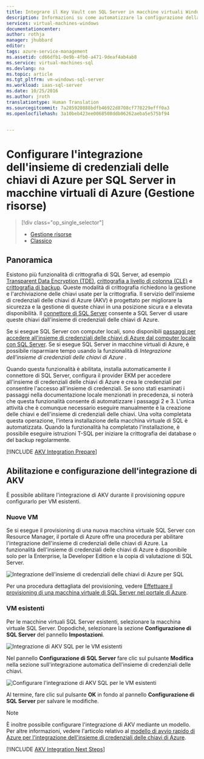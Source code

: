 ```yaml
---
title: Integrare il Key Vault con SQL Server in macchine virtuali Windows in Azure | Documentazione Microsoft
description: Informazioni su come automatizzare la configurazione della crittografia di SQL Server per l&quot;uso con l&quot;insieme di credenziali delle chiavi di Azure. Questo argomento illustra come usare l&quot;integrazione dell&quot;insieme di credenziali delle chiavi di Azure con le macchine virtuali di SQL Server create con Gestione risorse.
services: virtual-machines-windows
documentationcenter: 
author: rothja
manager: jhubbard
editor: 
tags: azure-service-management
ms.assetid: cd66dfb1-0e9b-4fb0-a471-9deaf4ab4ab8
ms.service: virtual-machines-sql
ms.devlang: na
ms.topic: article
ms.tgt_pltfrm: vm-windows-sql-server
ms.workload: iaas-sql-server
ms.date: 10/25/2016
ms.author: jroth
translationtype: Human Translation
ms.sourcegitcommit: 7a285920888bdfb46922d8708cf778229efff0a3
ms.openlocfilehash: 3a10beb423ee0068508ddb06262aeba5e575bf94


---
```

# <a name="configure-azure-key-vault-integration-for-sql-server-on-azure-vms-resource-manager"></a>Configurare l'integrazione dell'insieme di credenziali delle chiavi di Azure per SQL Server in macchine virtuali di Azure (Gestione risorse)
> [!div class="op_single_selector"]
> * [Gestione risorse](virtual-machines-windows-ps-sql-keyvault.md)
> * [Classico](../sqlclassic/virtual-machines-windows-classic-ps-sql-keyvault.md)
> 
> 

## <a name="overview"></a>Panoramica
Esistono più funzionalità di crittografia di SQL Server, ad esempio [Transparent Data Encryption (TDE)](https://msdn.microsoft.com/library/bb934049.aspx), [crittografia a livello di colonna (CLE)](https://msdn.microsoft.com/library/ms173744.aspx) e [crittografia di backup](https://msdn.microsoft.com/library/dn449489.aspx). Queste modalità di crittografia richiedono la gestione e l'archiviazione delle chiavi usate per la crittografia. Il servizio dell'insieme di credenziali delle chiavi di Azure (AKV) è progettato per migliorare la sicurezza e la gestione di queste chiavi in una posizione sicura e a elevata disponibilità. Il [connettore di SQL Server](http://www.microsoft.com/download/details.aspx?id=45344) consente a SQL Server di usare queste chiavi dall'insieme di credenziali delle chiavi di Azure.

Se si esegue SQL Server con computer locali, sono disponibili [passaggi per accedere all'insieme di credenziali delle chiavi di Azure dal computer locale con SQL Server](https://msdn.microsoft.com/library/dn198405.aspx). Se si esegue SQL Server in macchine virtuali di Azure, è possibile risparmiare tempo usando la funzionalità di *Integrazione dell'insieme di credenziali delle chiavi di Azure* .

Quando questa funzionalità è abilitata, installa automaticamente il connettore di SQL Server, configura il provider EKM per accedere all'insieme di credenziali delle chiavi di Azure e crea le credenziali per consentire l'accesso all'insieme di credenziali. Se sono stati esaminati i passaggi nella documentazione locale menzionati in precedenza, si noterà che questa funzionalità consente di automatizzare i passaggi 2 e 3. L'unica attività che è comunque necessario eseguire manualmente è la creazione delle chiavi e dell'insieme di credenziali delle chiavi. Una volta completata questa operazione, l'intera installazione della macchina virtuale di SQL è automatizzata. Quando la funzionalità ha completato l'installazione, è possibile eseguire istruzioni T-SQL per iniziare la crittografia dei database o del backup regolarmente.

[!INCLUDE [AKV Integration Prepare](../../../../includes/virtual-machines-sql-server-akv-prepare.md)]

## <a name="enabling-and-configuring-akv-integration"></a>Abilitazione e configurazione dell'integrazione di AKV
È possibile abilitare l'integrazione di AKV durante il provisioning oppure configurarlo per VM esistenti.

### <a name="new-vms"></a>Nuove VM
Se si esegue il provisioning di una nuova macchina virtuale SQL Server con Resource Manager, il portale di Azure offre una procedura per abilitare l'integrazione dell'insieme di credenziali delle chiavi di Azure. La funzionalità dell'insieme di credenziali delle chiavi di Azure è disponibile solo per la Enterprise, la Developer Edition e la copia di valutazione di SQL Server.

![Integrazione dell'insieme di credenziali delle chiavi di Azure per SQL](./media/virtual-machines-windows-ps-sql-keyvault/azure-sql-arm-akv.png)

Per una procedura dettagliata del provisioning, vedere [Effettuare il provisioning di una macchina virtuale di SQL Server nel portale di Azure](virtual-machines-windows-portal-sql-server-provision.md).

### <a name="existing-vms"></a>VM esistenti
Per le macchine virtuali SQL Server esistenti, selezionare la macchina virtuale SQL Server. Dopodiché, selezionare la sezione **Configurazione di SQL Server** del pannello **Impostazioni**.

![Integrazione di AKV SQL per le VM esistenti](./media/virtual-machines-windows-ps-sql-keyvault/azure-sql-rm-akv-existing-vms.png)

Nel pannello **Configurazione di SQL Server** fare clic sul pulsante **Modifica** nella sezione sull'integrazione automatica dell'insieme di credenziali delle chiavi.

![Configurare l'integrazione di AKV SQL per le VM esistenti](./media/virtual-machines-windows-ps-sql-keyvault/azure-sql-rm-akv-configuration.png)

Al termine, fare clic sul pulsante **OK** in fondo al pannello **Configurazione di SQL Server** per salvare le modifiche.

> [!NOTE]
> È inoltre possibile configurare l'integrazione di AKV mediante un modello. Per altre informazioni, vedere l'articolo relativo al [modello di avvio rapido di Azure per l'integrazione dell'insieme di credenziali delle chiavi di Azure](https://github.com/Azure/azure-quickstart-templates/tree/master/101-vm-sql-existing-keyvault-update).
> 
> 

[!INCLUDE [AKV Integration Next Steps](../../../../includes/virtual-machines-sql-server-akv-next-steps.md)]




<!--HONumber=Jan17_HO5-->


